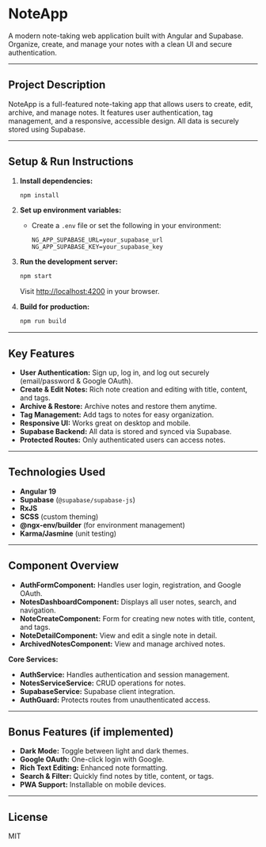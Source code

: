 # NoteApp

A modern note-taking web application built with Angular and Supabase. Organize, create, and manage your notes with a clean UI and secure authentication.

---

## Project Description

NoteApp is a full-featured note-taking app that allows users to create, edit, archive, and manage notes. It features user authentication, tag management, and a responsive, accessible design. All data is securely stored using Supabase.

---

## Setup & Run Instructions

1. **Install dependencies:**

   ```bash
   npm install
   ```

2. **Set up environment variables:**
   - Create a `.env` file or set the following in your environment:
     ```
     NG_APP_SUPABASE_URL=your_supabase_url
     NG_APP_SUPABASE_KEY=your_supabase_key
     ```

3. **Run the development server:**

   ```bash
   npm start
   ```

   Visit [http://localhost:4200](http://localhost:4200) in your browser.

4. **Build for production:**
   ```bash
   npm run build
   ```

---

## Key Features

- **User Authentication:** Sign up, log in, and log out securely (email/password & Google OAuth).
- **Create & Edit Notes:** Rich note creation and editing with title, content, and tags.
- **Archive & Restore:** Archive notes and restore them anytime.
- **Tag Management:** Add tags to notes for easy organization.
- **Responsive UI:** Works great on desktop and mobile.
- **Supabase Backend:** All data is stored and synced via Supabase.
- **Protected Routes:** Only authenticated users can access notes.

---

## Technologies Used

- **Angular 19**
- **Supabase** (`@supabase/supabase-js`)
- **RxJS**
- **SCSS** (custom theming)
- **@ngx-env/builder** (for environment management)
- **Karma/Jasmine** (unit testing)

---

## Component Overview

- **AuthFormComponent:** Handles user login, registration, and Google OAuth.
- **NotesDashboardComponent:** Displays all user notes, search, and navigation.
- **NoteCreateComponent:** Form for creating new notes with title, content, and tags.
- **NoteDetailComponent:** View and edit a single note in detail.
- **ArchivedNotesComponent:** View and manage archived notes.

**Core Services:**

- **AuthService:** Handles authentication and session management.
- **NotesServiceService:** CRUD operations for notes.
- **SupabaseService:** Supabase client integration.
- **AuthGuard:** Protects routes from unauthenticated access.

---

## Bonus Features (if implemented)

- **Dark Mode:** Toggle between light and dark themes.
- **Google OAuth:** One-click login with Google.
- **Rich Text Editing:** Enhanced note formatting.
- **Search & Filter:** Quickly find notes by title, content, or tags.
- **PWA Support:** Installable on mobile devices.

---

## License

MIT
